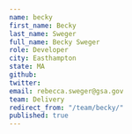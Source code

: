 ```yaml
---
name: becky
first_name: Becky
last_name: Sweger
full_name: Becky Sweger
role: Developer
city: Easthampton
state: MA
github: 
twitter: 
email: rebecca.sweger@gsa.gov
team: Delivery
redirect_from: "/team/becky/"
published: true
---
```


